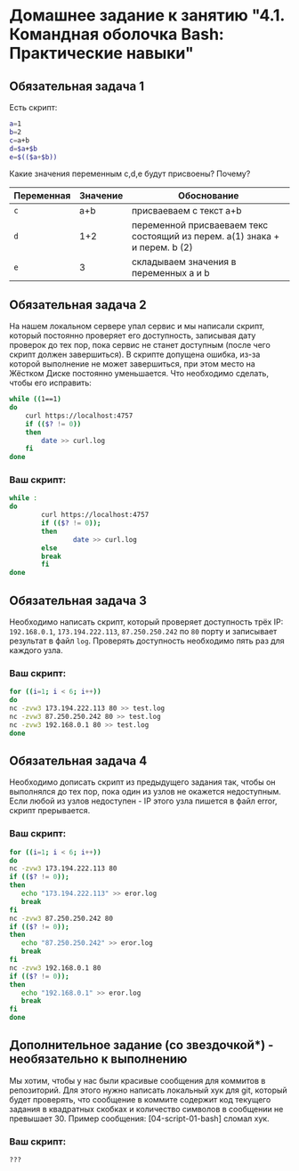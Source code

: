 # Домашнее задание к занятию "4.1. Командная оболочка Bash: Практические навыки"

## Обязательная задача 1

Есть скрипт:
```bash
a=1
b=2
c=a+b
d=$a+$b
e=$(($a+$b))
```

Какие значения переменным c,d,e будут присвоены? Почему?

| Переменная  | Значение | Обоснование |
| ------------- | ------------- | ------------- |
| `c`  | a+b  | присваеваем с текст a+b |
| `d`  | 1+2  | переменной присваеваем текс состоящий из перем. а(1) знака + и перем. b (2) |
| `e`  | 3  | складываем значения в переменных a и b |


## Обязательная задача 2
На нашем локальном сервере упал сервис и мы написали скрипт, который постоянно проверяет его доступность, записывая дату проверок до тех пор, пока сервис не станет доступным (после чего скрипт должен завершиться). В скрипте допущена ошибка, из-за которой выполнение не может завершиться, при этом место на Жёстком Диске постоянно уменьшается. Что необходимо сделать, чтобы его исправить:
```bash
while ((1==1)
do
	curl https://localhost:4757
	if (($? != 0))
	then
		date >> curl.log
	fi
done
```

### Ваш скрипт:
```bash
while :
do
        curl https://localhost:4757
        if (($? != 0));
        then
                date >> curl.log
        else	
		break
        fi
done
```

## Обязательная задача 3
Необходимо написать скрипт, который проверяет доступность трёх IP: `192.168.0.1`, `173.194.222.113`, `87.250.250.242` по `80` порту и записывает результат в файл `log`. Проверять доступность необходимо пять раз для каждого узла.

### Ваш скрипт:
```bash
for ((i=1; i < 6; i++))
do
nc -zvw3 173.194.222.113 80 >> test.log
nc -zvw3 87.250.250.242 80 >> test.log
nc -zvw3 192.168.0.1 80 >> test.log
done
```

## Обязательная задача 4
Необходимо дописать скрипт из предыдущего задания так, чтобы он выполнялся до тех пор, пока один из узлов не окажется недоступным. Если любой из узлов недоступен - IP этого узла пишется в файл error, скрипт прерывается.

### Ваш скрипт:
```bash
for ((i=1; i < 6; i++))
do
nc -zvw3 173.194.222.113 80
if (($? != 0));
then
   echo "173.194.222.113" >> eror.log
   break        
fi
nc -zvw3 87.250.250.242 80
if (($? != 0));
then
   echo "87.250.250.242" >> eror.log
   break        
fi
nc -zvw3 192.168.0.1 80
if (($? != 0));
then
   echo "192.168.0.1" >> eror.log
   break        
fi
done
```

## Дополнительное задание (со звездочкой*) - необязательно к выполнению

Мы хотим, чтобы у нас были красивые сообщения для коммитов в репозиторий. Для этого нужно написать локальный хук для git, который будет проверять, что сообщение в коммите содержит код текущего задания в квадратных скобках и количество символов в сообщении не превышает 30. Пример сообщения: \[04-script-01-bash\] сломал хук.

### Ваш скрипт:
```bash
???
```
